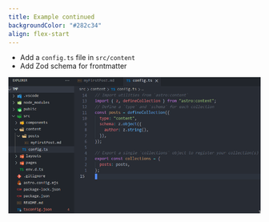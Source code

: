 ```yaml
---
title: Example continued
backgroundColor: "#282c34"
align: flex-start
---
```


- Add a `config.ts` file in `src/content`
- Add Zod schema for frontmatter

![](../../assets/astro-content-collections-config.png)
